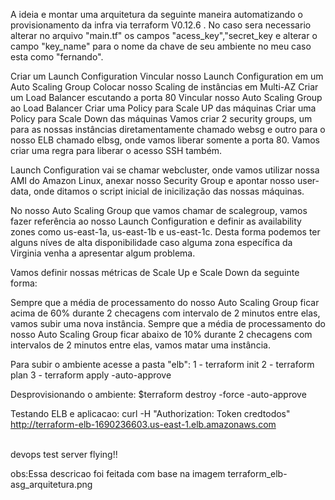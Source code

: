 A ideia e montar uma arquitetura da seguinte maneira automatizando o provisionamento da infra via terraform V0.12.6 . No caso sera necessario alterar no arquivo "main.tf" os campos "acess_key","secret_key e alterar o campo "key_name" para o nome da chave de seu ambiente no meu caso esta como "fernando".

Criar um Launch Configuration
Vincular nosso Launch Configuration em um Auto Scaling Group
Colocar nosso Scaling de instâncias em Multi-AZ
Criar um Load Balancer escutando a porta 80
Vincular nosso Auto Scaling Group ao Load Balancer
Criar uma Policy para Scale UP das máquinas
Criar uma Policy para Scale Down das máquinas
Vamos criar 2 security groups, um para as nossas instâncias diretamentamente chamado websg e outro para o nosso ELB chamado elbsg, onde vamos liberar somente a porta 80. Vamos criar uma regra para liberar o acesso SSH também.

Launch Configuration vai se chamar webcluster, onde vamos utilizar nossa AMI do Amazon Linux, anexar nosso Security Group e apontar nosso user-data, onde ditamos o script inicial de inicilização das nossas máquinas.

No nosso Auto Scaling Group que vamos chamar de scalegroup, vamos fazer referência ao nosso Launch Configuration e definir as availability zones como us-east-1a, us-east-1b e us-east-1c. Desta forma podemos ter alguns níves de alta disponibilidade caso alguma zona específica da Virginia venha a apresentar algum problema.

Vamos definir nossas métricas de Scale Up e Scale Down da seguinte forma:

Sempre que a média de processamento do nosso Auto Scaling Group ficar acima de 60% durante 2 checagens com intervalo de 2 minutos entre elas, vamos subir uma nova instância.
Sempre que a média de processamento do nosso Auto Scaling Group ficar abaixo de 10% durante 2 checagens com intervalos de 2 minutos entre elas, vamos matar uma instância.

Para subir o ambiente acesse a pasta "elb":
1 - terraform init
2 - terraform plan
3 - terraform apply -auto-approve

Desprovisionando o ambiente:
$terraform destroy -force -auto-approve

Testando ELB e aplicacao:
curl -H "Authorization: Token credtodos" http://terraform-elb-1690236603.us-east-1.elb.amazonaws.com

<a><br>devops test server flying!!</a></br>

obs:Essa descricao foi feitada com base na imagem terraform_elb-asg_arquitetura.png